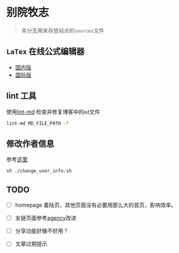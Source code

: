 # 别院牧志

> 本分支用来存放站点的`sources`文件

## `LaTex` 在线公式编辑器

- [国内版](http://latex.91maths.com/)
- [国际版](http://latex.codecogs.com/eqneditor/editor.php)

## lint 工具

使用[lint-md](https://github.com/hustcc/lint-md) 检查并修复博客中的`md`文件
```bash
lint-md MD_FILE_PATH -f
```

## 修改作者信息
参考[这里](https://stackoverflow.com/questions/750172/how-to-change-the-author-and-committer-name-and-e-mail-of-multiple-commits-in-gi)     
```shell
sh ./change_user_info.sh
```

## TODO
 - [ ] homepage 着陆页，其他页面没有必要用那么大的首页，影响效率。
 - [ ] 友链页面参考[agency](https://startbootstrap.com/themes/agency/)改进
 - [ ] 分享功能好像不好用？
 - [ ] 文章过期提示
 